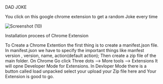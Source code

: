 DAD JOKE

You click on this google chrome extension to get a random Joke every time



![Screenshot (10)](https://user-images.githubusercontent.com/101171316/193644200-f3b6c8fa-a747-4103-a91a-5dcbcb3807e4.png)




Installation procees of Chrome Extension

To Create a Chrome Extention the first thing is to create a manifest.json file.
In manifest.json we have to specify the important things like manfest version , version, name, action(default action);
Then create a zip file of the main folder.
On Chrome Go click Three dots --> More tools --> Extensions It will opne Developer Mode for Extensions.
In Devloper Mode there is a button called load unpacked select your upload your Zip file here and Your Extension is good to go.
